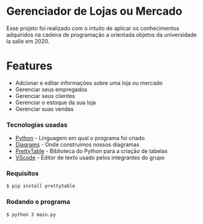 # Gerenciador de Lojas ou Mercado

Esse projeto foi realizado com o intuito de aplicar os conhecimentos adquiridos na cadeira de programação a orientada objetos da universidade la salle em 2020.

# Features

- Adcionar e editar informações sobre uma loja ou mercado
- Gerenciar seus empregados
- Gerenciar seus clientes
- Gerenciar o estoque da sua loja
- Gerenciar suas vendas

### Tecnologias usadas

* [Python] - Linguagem em qual o programa foi criado
* [Diagrams] - Onde construimos nossos diagramas
* [PrettyTable] - Biblioteca do Python para a criação de tabelas
* [VScode] - Editor de texto usado pelos integrantes do grupo

### Requisitos
```sh
$ pip install prettytable
```

### Rodando o programa
```sh
$ python 3 main.py
```


[Python]: <https://www.python.org/>
[Diagrams]: <https://www.diagrams.net/>
[PrettyTable]: <https://pypi.org/project/prettytable/>
[VScode]: <https://code.visualstudio.com/>